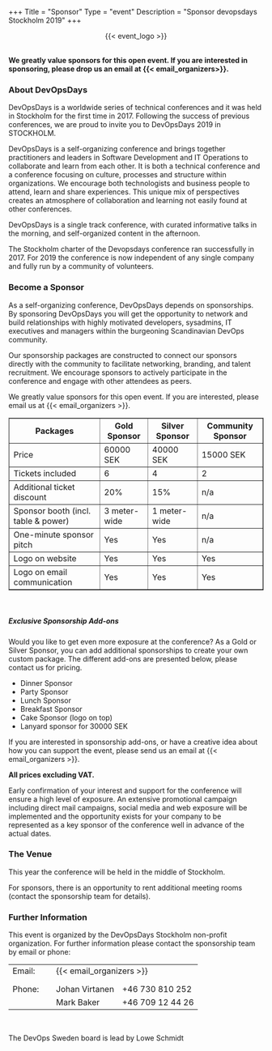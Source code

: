+++
Title = "Sponsor"
Type = "event"
Description = "Sponsor devopsdays Stockholm 2019"
+++

<div style="text-align:center;">
  {{< event_logo >}}
</div>
<br/>

**We greatly value sponsors for this open event.  If you are interested in sponsoring, please drop us an email at {{< email_organizers>}}.**

### About DevOpsDays

DevOpsDays is a worldwide series of technical conferences and it was held in Stockholm for
the first time in 2017. Following the success of previous conferences, we are proud to
invite you to DevOpsDays 2019 in STOCKHOLM.

DevOpsDays is a self-organizing conference and brings together practitioners and leaders
in Software Development and IT Operations to collaborate and learn from each other. It is
both a technical conference and a conference focusing on culture, processes and structure
within organizations. We encourage both technologists and business people to attend, learn
and share experiences. This unique mix of perspectives creates an atmosphere of
collaboration and learning not easily found at other conferences.

DevOpsDays is a single track conference, with curated informative talks in the morning,
and self-organized content in the afternoon.

The Stockholm charter of the Devopsdays conference ran successfully in 2017. For 2019 the
conference is now independent of any single company and fully run by a community of
volunteers.

### Become a Sponsor

As a self-organizing conference, DevOpsDays depends on sponsorships. By sponsoring
DevOpsDays you will get the opportunity to network and build relationships with highly
motivated developers, sysadmins, IT executives and managers within the burgeoning
Scandinavian DevOps community.

Our sponsorship packages are constructed to connect our sponsors directly with the
community to facilitate networking, branding, and talent recruitment. We encourage
sponsors to actively participate in the conference and engage with other attendees as
peers.

We greatly value sponsors for this open event. If you are interested, please email us at
{{< email_organizers >}}.

<table border=1 cellpadding=5>
  <tr><th>Packages                           </th><th>Gold Sponsor</th><th>Silver Sponsor</th><th>Community Sponsor</th></tr>
  <tr><td>Price                              </td><td>60000 SEK   </td><td>40000 SEK     </td><td>15000 SEK</td></tr>
  <tr><td>Tickets included                   </td><td>6           </td><td>4             </td><td>2</td></tr>
  <tr><td>Additional ticket discount         </td><td>20%         </td><td>15%           </td><td>n/a</td></tr>
  <tr><td>Sponsor booth (incl. table & power)</td><td>3 meter-wide</td><td>1 meter-wide  </td><td>n/a</td></tr>
  <tr><td>One-minute sponsor pitch           </td><td>Yes         </td><td>Yes           </td><td>n/a</td></tr>
  <tr><td>Logo on website                    </td><td>Yes         </td><td>Yes           </td><td>Yes</td></tr>
  <tr><td>Logo on email communication        </td><td>Yes         </td><td>Yes           </td><td>Yes</td></tr>
</table>
<br/>

##### Exclusive Sponsorship Add-ons

Would you like to get even more exposure at the conference? As a Gold or Silver Sponsor,
you can add additional sponsorships to create your own custom package. The different
add-ons are presented below, please contact us for pricing.

- Dinner Sponsor
- Party Sponsor
- Lunch Sponsor
- Breakfast Sponsor
- Cake Sponsor (logo on top)
- Lanyard sponsor for 30000 SEK

If you are interested in sponsorship add-ons, or have a creative idea about how you can
support the event, please send us an email at {{< email_organizers >}}.

**All prices excluding VAT.**

Early confirmation of your interest and support for the conference will ensure a high
level of exposure. An extensive promotional campaign including direct mail campaigns,
social media and web exposure will be implemented and the opportunity exists for your
company to be represented as a key sponsor of the conference well in advance of the actual
dates.

### The Venue

This year the conference will be held in the middle of Stockholm.

For sponsors, there is an opportunity to rent additional meeting rooms (contact the
sponsorship team for details).

### Further Information

This event is organized by the DevOpsDays Stockholm non-profit organization. For
further information please contact the sponsorship team by email or phone:

<table border=0>
  <tr><td>Email:</td><td colspan=2>{{< email_organizers >}}
  <tr><td style="width: 70px;height: 10px"></td></tr>
  <tr><td>Phone:</td><td>Johan Virtanen</td><td>+46 730 810 252
  <tr><td>       </td><td>Mark Baker    </td><td>+46 709 12 44 26
</table>
<br/>

The DevOps Sweden board is lead by Lowe Schmidt
